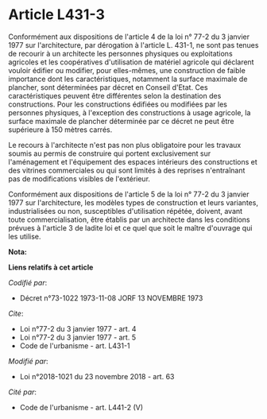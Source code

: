 # Article L431-3

Conformément aux dispositions de l'article 4 de la loi n° 77-2 du 3 janvier 1977 sur l'architecture, par dérogation à
l'article L. 431-1, ne sont pas tenues de recourir à un architecte les personnes physiques ou exploitations agricoles et les
coopératives d'utilisation de matériel agricole qui déclarent vouloir édifier ou modifier, pour elles-mêmes, une construction
de faible importance dont les caractéristiques, notamment la surface maximale de plancher, sont déterminées par décret en
Conseil d'Etat. Ces caractéristiques peuvent être différentes selon la destination des constructions. Pour les constructions
édifiées ou modifiées par les personnes physiques, à l'exception des constructions à usage agricole, la surface maximale de
plancher déterminée par ce décret ne peut être supérieure à 150 mètres carrés.

Le recours à l'architecte n'est pas non plus obligatoire pour les travaux soumis au permis de construire qui portent
exclusivement sur l'aménagement et l'équipement des espaces intérieurs des constructions et des vitrines commerciales ou qui
sont limités à des reprises n'entraînant pas de modifications visibles de l'extérieur.

Conformément aux dispositions de l'article 5 de la loi n° 77-2 du 3 janvier 1977 sur l'architecture, les modèles types de
construction et leurs variantes, industrialisées ou non, susceptibles d'utilisation répétée, doivent, avant toute
commercialisation, être établis par un architecte dans les conditions prévues à l'article 3 de ladite loi et ce quel que soit
le maître d'ouvrage qui les utilise.

**Nota:**



**Liens relatifs à cet article**

_Codifié par_:

  - Décret n°73-1022 1973-11-08 JORF 13 NOVEMBRE 1973

_Cite_:

  - Loi n°77-2 du 3 janvier 1977 - art. 4
  - Loi n°77-2 du 3 janvier 1977 - art. 5
  - Code de l'urbanisme - art. L431-1

_Modifié par_:

  - Loi n°2018-1021 du 23 novembre 2018 - art. 63

_Cité par_:

  - Code de l'urbanisme - art. L441-2 (V)
